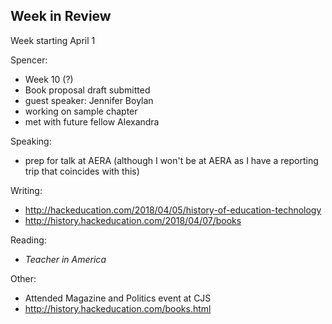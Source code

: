 ## Week in Review

Week starting April 1

Spencer:
* Week 10 (?)
* Book proposal draft submitted
* guest speaker: Jennifer Boylan
* working on sample chapter
* met with future fellow Alexandra

Speaking:
* prep for talk at AERA (although I won't be at AERA as I have a reporting trip that coincides with this)

Writing:
* http://hackeducation.com/2018/04/05/history-of-education-technology
* http://history.hackeducation.com/2018/04/07/books

Reading:
* *Teacher in America*

Other:
* Attended Magazine and Politics event at CJS
* http://history.hackeducation.com/books.html
